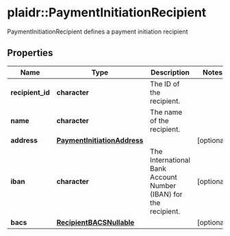 # plaidr::PaymentInitiationRecipient

PaymentInitiationRecipient defines a payment initiation recipient

## Properties
Name | Type | Description | Notes
------------ | ------------- | ------------- | -------------
**recipient_id** | **character** | The ID of the recipient. | 
**name** | **character** | The name of the recipient. | 
**address** | [**PaymentInitiationAddress**](PaymentInitiationAddress.md) |  | [optional] 
**iban** | **character** | The International Bank Account Number (IBAN) for the recipient. | [optional] 
**bacs** | [**RecipientBACSNullable**](RecipientBACSNullable.md) |  | [optional] 


